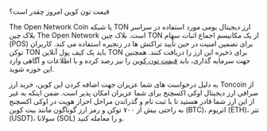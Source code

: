 
قیمت تون کوین امروز چقدر است؟

The Open Network Coin یا شبکه TON ارز دیجیتال بومی مورد استفاده در سراسر بلاک چین The Open Network است. بلاک چین TON از یک مکانیسم اجماع اثبات سهام (POS) برای تضمین امنیت در حین تأیید تراکنش‌ ها در زنجیره استفاده می‌ کند. کاربران توکن TON باید یک کیف پول آنلاین TON برای ذخیره این ارز را دریافت کنند. همچنین جهت سرمایه گذاری، باید [قیمت تون کوین](https://ok-ex.io/buy-and-sell/TON/) را نیز رصد کرده و با اطلاعات و آگاهی وارد این حوزه شوید.

به دلیل درخواست های شما عزیزان جهت اضافه کردن این کوین، خرید ارز Toncoin از صرافی ارز دیجیتال اوکی اکسچنج برای شما عزیزان امکان پذیر است. ضمن اینکه به غیر از این ارز شما قادر هستید تا با ثبت نام و گذراندن مراحل احراز هویت در اوکی اکسچنج به راحتی بیش از ۷۰۰ توکن و رمز ارز گوناگون مانند بیت کوین (BTC)، اتریوم (ETH)، تتر (USDT)، سولانا (SOL) و را معامله کنید.
